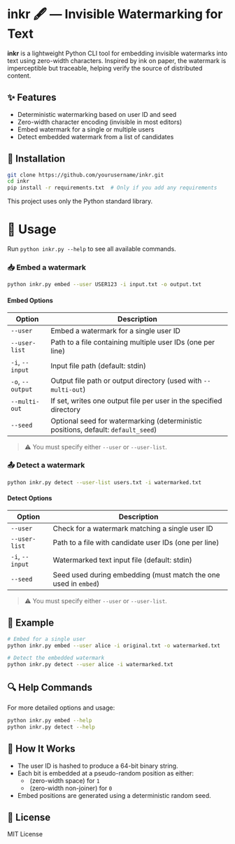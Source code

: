 # inkr 🖋️ — Invisible Watermarking for Text

**inkr** is a lightweight Python CLI tool for embedding invisible watermarks into text using zero-width characters. Inspired by ink on paper, the watermark is imperceptible but traceable, helping verify the source of distributed content.

## ✨ Features

- Deterministic watermarking based on user ID and seed
- Zero-width character encoding (invisible in most editors)
- Embed watermark for a single or multiple users
- Detect embedded watermark from a list of candidates

## 🔧 Installation

```bash
git clone https://github.com/yourusername/inkr.git
cd inkr
pip install -r requirements.txt  # Only if you add any requirements
```

This project uses only the Python standard library.

# 🚀 Usage

Run `python inkr.py --help` to see all available commands.

### 📥 Embed a watermark

```bash
python inkr.py embed --user USER123 -i input.txt -o output.txt
```

#### Embed Options

| Option            | Description                                                                 |
|-------------------|-----------------------------------------------------------------------------|
| `--user`          | Embed a watermark for a single user ID                                      |
| `--user-list`     | Path to a file containing multiple user IDs (one per line)                  |
| `-i`, `--input`   | Input file path (default: stdin)                                             |
| `-o`, `--output`  | Output file path or output directory (used with `--multi-out`)               |
| `--multi-out`     | If set, writes one output file per user in the specified directory           |
| `--seed`          | Optional seed for watermarking (deterministic positions, default: `default_seed`) |

> ⚠️ You must specify either `--user` or `--user-list`.

### 📤 Detect a watermark

```bash
python inkr.py detect --user-list users.txt -i watermarked.txt
```

#### Detect Options

| Option            | Description                                                                 |
|-------------------|-----------------------------------------------------------------------------|
| `--user`          | Check for a watermark matching a single user ID                             |
| `--user-list`     | Path to a file with candidate user IDs (one per line)                       |
| `-i`, `--input`   | Watermarked text input file (default: stdin)                                |
| `--seed`          | Seed used during embedding (must match the one used in `embed`)             |

> ⚠️ You must specify either `--user` or `--user-list`.

## 🧪 Example

```bash
# Embed for a single user
python inkr.py embed --user alice -i original.txt -o watermarked.txt

# Detect the embedded watermark
python inkr.py detect --user alice -i watermarked.txt
```

## 🔍 Help Commands

For more detailed options and usage:

```bash
python inkr.py embed --help
python inkr.py detect --help
```

## 🔐 How It Works

- The user ID is hashed to produce a 64-bit binary string.
- Each bit is embedded at a pseudo-random position as either:
  - `​` (zero-width space) for `1`
  - `‌` (zero-width non-joiner) for `0`
- Embed positions are generated using a deterministic random seed.

## 📄 License

MIT License